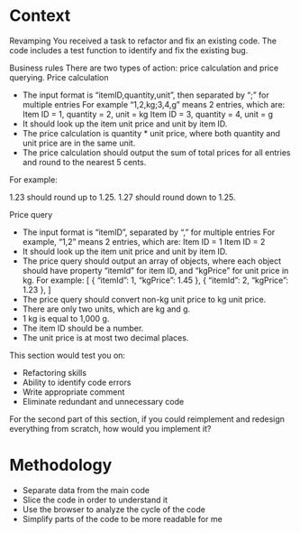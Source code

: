 # Context

Revamping
You received a task to refactor and fix an existing code. The code includes a test function to identify and fix the existing bug.
 
Business rules
There are two types of action: price calculation and price querying.
Price calculation
- The input format is “itemID,quantity,unit”, then separated by “;” for multiple entries
For example “1,2,kg;3,4,g” means 2 entries, which are:
Item ID = 1, quantity = 2, unit = kg
Item ID = 3, quantity = 4, unit = g
- It should look up the item unit price and unit by item ID.
- The price calculation is quantity * unit price, where both quantity and unit price are in the same unit.
- The price calculation should output the sum of total prices for all entries and round to the nearest 5 cents.

For example:

1.23 should round up to 1.25.
1.27 should round down to 1.25.

Price query

- The input format is “itemID”, separated by “,” for multiple entries
For example, “1,2” means 2 entries, which are:
Item ID = 1
Item ID = 2
- It should look up the item unit price and unit by item ID.
- The price query should output an array of objects, where each object should have property “itemId” for item ID, and “kgPrice” for unit price in kg.
For example: [ 
  	{ “itemId”: 1, “kgPrice”: 1.45 },
  	{ “itemId”: 2, “kgPrice”: 1.23 },
]
- The price query should convert non-kg unit price to kg unit price.
- There are only two units, which are kg and g.
- 1 kg is equal to 1,000 g.
- The item ID should be a number.
- The unit price is at most two decimal places.
 
This section would test you on:

- Refactoring skills
- Ability to identify code errors
- Write appropriate comment
- Eliminate redundant and unnecessary code
 
For the second part of this section, if you could reimplement and redesign everything from scratch, how would you implement it?

# Methodology

- Separate data from the main code
- Slice the code in order to understand it
- Use the browser to analyze the cycle of the code
- Simplify parts of the code to be more readable for me
